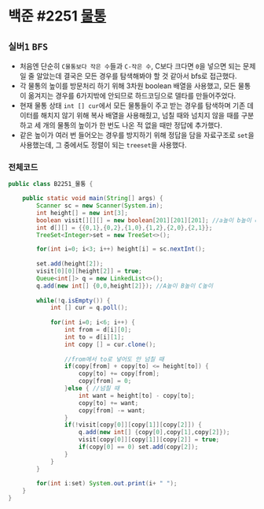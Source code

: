 # 백준 #2251 [물통](https://www.acmicpc.net/problem/2251)
`실버1` `BFS` 
---
- 처음엔 단순히 `C물통보다 작은 수`들과 `C-작은 수`, C보다 크다면 `0`을 넣으면 되는 문제일 줄 알았는데 결국은 모든 경우를 탐색해봐야 할 것 같아서 bfs로 접근했다.
- 각 물통의 높이를 방문처리 하기 위해 3차원 boolean 배열을 사용했고, 모든 물통이 옮겨지는 경우를 6가지밖에 안되므로 하드코딩으로 델타를 만들어주었다.
- 현재 물통 상태 `int [] cur`에서 모든 물통들이 주고 받는 경우를 탐색하며 기존 데이터를 해치지 않기 위해 복사 배열을 사용해줬고, 넘칠 때와 넘치지 않을 때를 구분하고 세 개의 물통의 높이가 한 번도 나온 적 없을 때만 정답에 추가했다.
- 같은 높이가 여러 번 들어오는 경우를 방지하기 위해 정답을 담을 자료구조로 `set`을 사용했는데, 그 중에서도 정렬이 되는 `treeset`을 사용했다.

### 전체코드
```java
public class B2251_물통 {

	public static void main(String[] args) {
		Scanner sc = new Scanner(System.in);
		int height[] = new int[3];
		boolean visit[][][] = new boolean[201][201][201]; //a높이 b높이 c높이
		int d[][] = {{0,1},{0,2},{1,0},{1,2},{2,0},{2,1}};
		TreeSet<Integer>set = new TreeSet<>();

		for(int i=0; i<3; i++) height[i] = sc.nextInt();
		
		set.add(height[2]);
		visit[0][0][height[2]] = true;
		Queue<int[]> q = new LinkedList<>();
		q.add(new int[] {0,0,height[2]}); //A높이 B높이 C높이
		
		while(!q.isEmpty()) {
			int [] cur = q.poll();
			
			for(int i=0; i<6; i++) {
				int from = d[i][0];
				int to = d[i][1];
				int copy [] = cur.clone();
				
				//from에서 to로 넣어도 안 넘칠 때
				if(copy[from] + copy[to] <= height[to]) {
					copy[to] += copy[from];
					copy[from] = 0;
				}else { //넘칠 때
					int want = height[to] - copy[to];
					copy[to] += want;
					copy[from] -= want;
				}
				if(!visit[copy[0]][copy[1]][copy[2]]) {
					q.add(new int[] {copy[0],copy[1],copy[2]});
					visit[copy[0]][copy[1]][copy[2]] = true;
					if(copy[0] == 0) set.add(copy[2]);
				}
			}
		}
		
		for(int i:set) System.out.print(i+ " ");
	}
}

```
